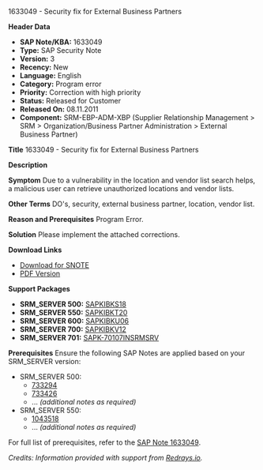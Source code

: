 1633049 - Security fix for External Business Partners

**Header Data**
- **SAP Note/KBA:** 1633049
- **Type:** SAP Security Note
- **Version:** 3
- **Recency:** New
- **Language:** English
- **Category:** Program error
- **Priority:** Correction with high priority
- **Status:** Released for Customer
- **Released On:** 08.11.2011
- **Component:** SRM-EBP-ADM-XBP (Supplier Relationship Management > SRM > Organization/Business Partner Administration > External Business Partner)

**Title**
1633049 - Security fix for External Business Partners

**Description**

**Symptom**
Due to a vulnerability in the location and vendor list search helps, a malicious user can retrieve unauthorized locations and vendor lists.

**Other Terms**
DO's, security, external business partner, location, vendor list.

**Reason and Prerequisites**
Program Error.

**Solution**
Please implement the attached corrections.

**Download Links**
- [Download for SNOTE](https://notesdownloads.sap.com/note/0040000009695952017)
- [PDF Version](https://userapps.support.sap.com/sap/support/sfm/notes/print/0001633049?language=en-US&token=D00B6D372A233B39A7C0443B492FA198)

**Support Packages**
- **SRM_SERVER 500:** [SAPKIBKS18](https://me.sap.com/supportpackage/SAPKIBKS18)
- **SRM_SERVER 550:** [SAPKIBKT20](https://me.sap.com/supportpackage/SAPKIBKT20)
- **SRM_SERVER 600:** [SAPKIBKU06](https://me.sap.com/supportpackage/SAPKIBKU06)
- **SRM_SERVER 700:** [SAPKIBKV12](https://me.sap.com/supportpackage/SAPKIBKV12)
- **SRM_SERVER 701:** [SAPK-70107INSRMSRV](https://me.sap.com/supportpackage/SAPK-70107INSRMSRV)

**Prerequisites**
Ensure the following SAP Notes are applied based on your SRM_SERVER version:
- SRM_SERVER 500:
  - [733294](https://me.sap.com/notes/733294)
  - [733426](https://me.sap.com/notes/733426)
  - ... *(additional notes as required)*
- SRM_SERVER 550:
  - [1043518](https://me.sap.com/notes/1043518)
  - ... *(additional notes as required)*

For full list of prerequisites, refer to the [SAP Note 1633049](https://me.sap.com/notes/1633049).

*Credits: Information provided with support from [Redrays.io](https://redrays.io).*